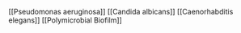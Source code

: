 [[Pseudomonas aeruginosa]]
[[Candida albicans]]
[[Caenorhabditis elegans]]
[[Polymicrobial Biofilm]]
